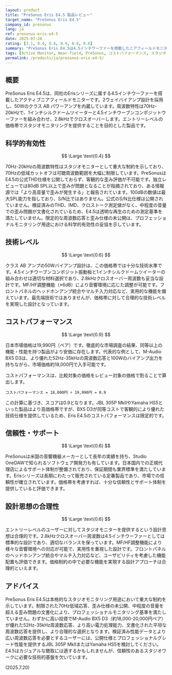```yaml
---
layout: product
title: "PreSonus Eris E4.5 製品レビュー"
target_name: "PreSonus Eris E4.5"
company_id: presonus
lang: ja
ref: presonus-eris-e4-5
date: 2025-07-20
rating: [3.1, 0.4, 0.6, 0.9, 0.6, 0.6]
summary: "PreSonus Eris E4.5は4.5インチウーファーを搭載したニアフィールドモニターです。70Hz-20kHzの限定的な周波数特性と歪み仕様の未公開により、重大な技術的制約があります。19,990円と手頃ですが、M-Audio BX5 D3などの同価格帯でより優れた性能の代替製品が存在するため、コストパフォーマンスは高くありません。"
tags: [Active Monitor, Near-field, PreSonus, コストパフォーマンス, スタジオモニター]
permalink: /products/ja/presonus-eris-e4-5/
---
```

## 概要

PreSonus Eris E4.5は、同社のErisシリーズに属する4.5インチウーファーを搭載したアクティブニアフィールドモニターです。2ウェイバイアンプ設計を採用し、50Wのクラス AB パワーアンプを内蔵しています。周波数特性は70Hz-20kHzで、1インチシルクドームツイーターと4.5インチウーブンコンポジットウーファーを組み合わせ、2.8kHzでクロスオーバーします。エントリーレベルの価格帯でスタジオモニタリングを提供することを目的とした製品です。

## 科学的有効性

$$ \Large \text{0.4} $$

70Hz-20kHzの周波数特性はスタジオモニターとして重大な制約を示しており、70Hzの低域カットオフは可聴周波数範囲を大幅に制限しています。PreSonusはE4.5の公式THD仕様を公開しておらず、客観的な歪み評価が不可能です。独立レビューでは80dB SPL以上で歪みが問題となることが指摘されており、ある情報源では「より高音量で歪みが発生する」と報告されています。100dBの数値は最大SPL能力を指しており、S/N比ではありません。公式のS/N比仕様は公開されていません。検証済みのTHD、IMD、クロストーク測定値がなく、中程度の音量での歪み問題が文書化されているため、E4.5は透明な再生のための測定基準を満たしていません。限定的な周波数応答と歪み仕様の未公開は、プロフェッショナルモニタリング用途における科学的有効性の妥協を示しています。

## 技術レベル

$$ \Large \text{0.6} $$

クラス AB アンプの50Wバイアンプ設計は、この価格帯では十分な技術水準です。4.5インチウーブンコンポジット振動板と1インチシルクドームツイーターの組み合わせは適切な材料選択であり、2.8kHzクロスオーバー周波数も妥当な設計です。MF/HF調整機能（±6dB）により音響環境に応じた調整が可能です。フロントパネルのヘッドホンアンプ統合やマルチ入力対応など、実用的な機能を備えています。最先端技術ではありませんが、価格帯に対して合理的な技術レベルを実現した設計となっています。

## コストパフォーマンス

$$ \Large \text{0.9} $$

日本市場価格は19,990円（ペア）です。徹底的な市場調査の結果、同等以上の機能・性能を持つ製品がより安価に存在します。代表的な例として、M-Audio BX5 D3は、より優れた52Hz-35kHzの周波数応答と100Wのバイアンプ出力を持ちながら、市場価格約18,000円で入手可能です。

コストパフォーマンスは、比較対象の価格をレビュー対象の価格で割ることで算出します。

`コストパフォーマンス = 18,000円 ÷ 19,990円 = 0.9`

この計算に基づき、スコアは0.9となります。JBL 305P MkIIやYamaha HS5といった製品はより高価格帯ですが、BX5 D3が同等コストで客観的により優れた技術仕様を提供しているため、Eris E4.5のコストパフォーマンスは限定的です。

## 信頼性・サポート

$$ \Large \text{0.6} $$

PreSonusは米国の音響機器メーカーとして長年の実績を持ち、Studio OneDAWで知られるソフトウェア開発力も有しています。日本国内での正規代理店によるサポート体制が整備されており、保証期間も業界標準を満たしています。Erisシリーズは長期にわたって販売されている定番製品であり、市場での信頼性が確立されています。価格帯を考慮すれば、十分な信頼性とサポート体制を提供していると評価できます。

## 設計思想の合理性

$$ \Large \text{0.6} $$

エントリーレベルのユーザーに対してスタジオモニターを提供するという設計思想は合理的です。2.8kHzクロスオーバー周波数は4.5インチウーファーとしては標準的な設計であり、適切なバランスを保っています。MF/HF調整機能により様々な音響環境への対応が可能で、実用性を重視した設計です。フロントパネルのヘッドホンアンプ統合やマルチ入力対応など、ユーザビリティを考慮した機能配置も評価できます。価格制約の中で必要な機能を実現する設計アプローチは合理的といえます。

## アドバイス

PreSonus Eris E4.5は本格的なスタジオモニタリング用途において重大な制約を示しています。制限された70Hz低域応答、歪み仕様の未公開、中程度の音量を超える歪み問題の文書化により、プロフェッショナルモニタリング基準を満たしていません。わずかに高い投資でM-Audio BX5 D3（約18,000-20,000円ペア）が優れた52Hz-35kHz周波数応答、より高い電力処理能力、文書化された平坦な周波数応答を提供し、より合理的な選択となります。検証済み性能データとより広い周波数応答を必要とするユーザーには、公開仕様とプロフェッショナルグレード性能を提供するJBL 305P MkIIまたはYamaha HS5を検討してください。E4.5はカジュアルな聴取には適するかもしれませんが、信頼性のあるスタジオワークに必要な技術的基盤を欠いています。

(2025.7.20)